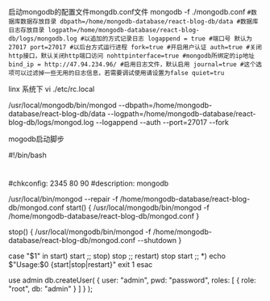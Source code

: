 启动mongodb的配置文件mongdb.conf文件 mongodb -f ./mongodb.conf
`#数据库数据存放目录
dbpath=/home/mongodb-database/react-blog-db/data
#数据库日志存放目录
logpath=/home/mongodb-database/react-blog-db/logs/mongodb.log
#以追加的方式记录日志
logappend = true
#端口号 默认为27017
port=27017
#以后台方式运行进程
fork=true
#开启用户认证
auth=true
#关闭http接口，默认关闭http端口访问
nohttpinterface=true
#mongodb所绑定的ip地址
bind_ip = http://47.94.234.96/
#启用日志文件，默认启用
journal=true
#这个选项可以过滤掉一些无用的日志信息，若需要调试使用请设置为false
quiet=tru`


linx 系统下
vi ./etc/rc.local

/usr/local/mongodb/bin/mongod --dbpath=/home/mongodb-database/react-blog-db/data --logpath=/home/mongodb-database/react-blog-db/logs/mongod.log --logappend  --auth  --port=27017 --fork

mogodb启动脚步

#!/bin/bash
#
#chkconfig: 2345 80 90
#description: mongodb

/usr/local/bin/mongod --repair -f /home/mongodb-database/react-blog-db/mongod.conf
start() {
    /usr/local/mongodb/bin/mongod -f /home/mongodb-database/react-blog-db/mongod.conf
}

stop() {
    /usr/local/mongodb/bin/mongod -f /home/mongodb-database/react-blog-db/mongod.conf --shutdown
}

case "$1" in
    start)
    start
;;
    stop)
    stop
;;
    restart)
    stop
    start
;;
    *)
    echo $"Usage:$0 {start|stop|restart}"
    exit 1
esac



use admin
db.createUser(
  {
    user: "admin",
    pwd: "password",
    roles: [ { role: "root", db: "admin" } ]
  }
);
